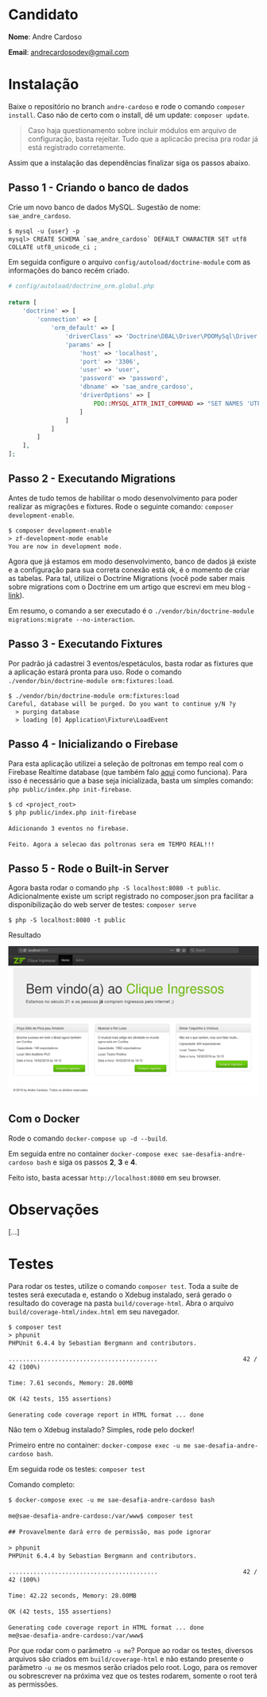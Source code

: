 # Candidato

**Nome**: Andre Cardoso

**Email**: andrecardosodev@gmail.com

# Instalação

Baixe o repositório no branch `andre-cardoso` e rode o comando `composer install`. Caso 
não de certo com o install, dê um update: `composer update`.

> Caso haja questionamento sobre incluir módulos em arquivo de configuração, basta rejeitar. Tudo que 
a aplicacão precisa pra rodar já está registrado corretamente.

Assim que a instalação das dependências finalizar siga os passos abaixo.


## Passo 1 - Criando o banco de dados

Crie um novo banco de dados MySQL. Sugestão de nome: `sae_andre_cardoso`. 

```shell
$ mysql -u {user} -p
mysql> CREATE SCHEMA `sae_andre_cardoso` DEFAULT CHARACTER SET utf8 COLLATE utf8_unicode_ci ;
```

Em seguida configure o 
arquivo `config/autoload/doctrine-module` com as informações do banco recém criado.

```php
# config/autoload/doctrine_orm.global.php

return [
    'doctrine' => [
        'connection' => [
            'orm_default' => [
                'driverClass' => 'Doctrine\DBAL\Driver\PDOMySql\Driver',
                'params' => [
                    'host' => 'localhost',
                    'port' => '3306',
                    'user' => 'user',
                    'password' => 'password',
                    'dbname' => 'sae_andre_cardoso',
                    'driverOptions' => [
                        PDO::MYSQL_ATTR_INIT_COMMAND => "SET NAMES 'UTF8'"
                    ]
                ]
            ]
        ]
    ],
];

```

## Passo 2 - Executando Migrations

Antes de tudo temos de habilitar o modo desenvolvimento para poder 
realizar as migrações e fixtures. Rode o seguinte comando: `composer development-enable`.

```shell
$ composer development-enable
> zf-development-mode enable
You are now in development mode.
```

Agora que já estamos em modo desenvolvimento, banco de dados já existe e a configuração para sua correta conexão está ok, 
é o momento de criar as tabelas. Para tal, utilizei o Doctrine Migrations (você pode saber mais sobre 
migrations com o Doctrine em um artigo que escrevi em meu blog - [link](https://andrebian.com/doctrine-migrations-com-zend-framework)).

Em resumo, o comando a ser executado é o `./vendor/bin/doctrine-module migrations:migrate --no-interaction`.


## Passo 3 - Executando Fixtures

Por padrão já cadastrei 3 eventos/espetáculos, basta rodar as fixtures que a aplicação estará pronta para uso. 
Rode o comando `./vendor/bin/doctrine-module orm:fixtures:load`.


```shell
$ ./vendor/bin/doctrine-module orm:fixtures:load
Careful, database will be purged. Do you want to continue y/N ?y
  > purging database
  > loading [0] Application\Fixture\LoadEvent
```

## Passo 4 - Inicializando o Firebase

Para esta aplicação utilizei a seleção de poltronas em tempo real com o 
Firebase Realtime database (que também falo [aqui]() como funciona). Para isso 
é necessário que a base seja inicializada, basta um simples comando: `php public/index.php init-firebase`.

```shell
$ cd <project_root>
$ php public/index.php init-firebase

Adicionando 3 eventos no firebase.

Feito. Agora a selecao das poltronas sera em TEMPO REAL!!!
```

## Passo 5 - Rode o Built-in Server

Agora basta rodar o comando `php -S localhost:8080 -t public`. Adicionalmente existe um script registrado no composer.json 
pra facilitar a disponibilização do web server de testes: `composer serve`

```shell
$ php -S localhost:8080 -t public
```

Resultado

![Image 1](doc/images/img-1.png)


## Com o Docker

Rode o comando `docker-compose up -d --build`.


Em seguida entre no container `docker-compose exec sae-desafia-andre-cardoso bash` e siga os passos **2**, **3** e **4**.


Feito isto, basta acessar `http://localhost:8080` em seu browser.

# Observações
[...]

# Testes

Para rodar os testes, utilize o comando `composer test`. Toda a suíte de 
testes será executada e, estando o Xdebug instalado, será gerado o 
resultado do coverage na pasta `build/coverage-html`. Abra o arquivo 
`build/coverage-html/index.html` em seu navegador.

```shell
$ composer test
> phpunit
PHPUnit 6.4.4 by Sebastian Bergmann and contributors.

..........................................                        42 / 42 (100%)

Time: 7.61 seconds, Memory: 28.00MB

OK (42 tests, 155 assertions)

Generating code coverage report in HTML format ... done

```

Não tem o Xdebug instalado? Simples, rode pelo docker!

Primeiro entre no container: `docker-compose exec -u me sae-desafia-andre-cardoso bash`.

Em seguida rode os testes: `composer test`


Comando completo:

```shell
$ docker-compose exec -u me sae-desafia-andre-cardoso bash

me@sae-desafia-andre-cardoso:/var/www$ composer test

## Provavelmente dará erro de permissão, mas pode ignorar

> phpunit
PHPUnit 6.4.4 by Sebastian Bergmann and contributors.

..........................................                        42 / 42 (100%)

Time: 42.22 seconds, Memory: 28.00MB

OK (42 tests, 155 assertions)

Generating code coverage report in HTML format ... done
me@sae-desafia-andre-cardoso:/var/www$
```

Por que rodar com o parâmetro `-u me`? Porque ao rodar os testes, diversos 
arquivos são criados em `build/coverage-html` e não estando presente o 
parâmetro `-u me` os mesmos serão criados pelo root. Logo, para os 
remover ou sobrescrever na próxima vez que os testes rodarem, somente 
o root terá as permissões.